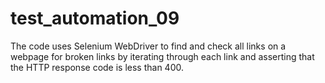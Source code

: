 # test_automation_09
The code uses Selenium WebDriver to find and check all links on a webpage for broken links by iterating through each link and asserting that the HTTP response code is less than 400.
